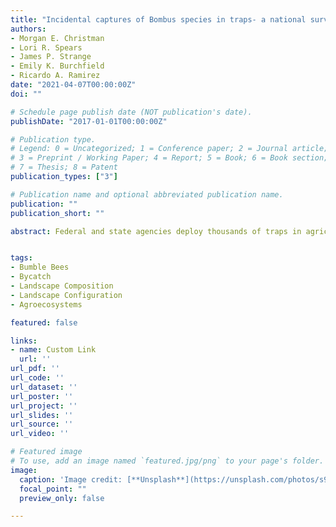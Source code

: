 ```yaml
---
title: "Incidental captures of Bombus species in traps- a national survey"
authors:
- Morgan E. Christman
- Lori R. Spears
- James P. Strange
- Emily K. Burchfield
- Ricardo A. Ramirez
date: "2021-04-07T00:00:00Z"
doi: ""

# Schedule page publish date (NOT publication's date).
publishDate: "2017-01-01T00:00:00Z"

# Publication type.
# Legend: 0 = Uncategorized; 1 = Conference paper; 2 = Journal article;
# 3 = Preprint / Working Paper; 4 = Report; 5 = Book; 6 = Book section;
# 7 = Thesis; 8 = Patent
publication_types: ["3"]

# Publication name and optional abbreviated publication name.
publication: ""
publication_short: ""

abstract: Federal and state agencies deploy thousands of traps in agricultural fields throughout the U.S. to conduct annual field surveys for early detection of non-native Lepidopterans. It is well known that *Bombus* are commonly collected as bycatch within these insect traps; however, no study has assessed regional variation in bycatch composition. Therefore, our objectives were to characterize the nature and scope of *Bombus* bycatch throughout the U.S. to better understand regional effects of traps on pollinator communities and evaluate differences in landscape composition and configuration to determine the effect of agricultural land management practices on pollinator diversity. Bycatch was collected from insect traps within agricultural fields throughout Florida, Indiana, Kansas, Kentucky, Maryland, South Carolina, Utah, Virginia, and West Virginia from 2018 to 2020. *Bombus fervidus, B. bimaculatus, B. impatiens, B. pensylvanicus,* and *B. huntii* were the five most abundant species within traps, comprising 86% of total captures. Species richness was consistent with published data suggesting that *Bombus* captures are representative of the expected community. However, some of the commonly trapped species (*B. fervidus, B. pensylvanicus,* and *B. auricomus*) are historically uncommon throughout their ranges.


tags:
- Bumble Bees
- Bycatch 
- Landscape Composition 
- Landscape Configuration 
- Agroecosystems

featured: false

links:
- name: Custom Link
  url: ''
url_pdf: ''
url_code: ''
url_dataset: ''
url_poster: ''
url_project: ''
url_slides: ''
url_source: ''
url_video: ''

# Featured image
# To use, add an image named `featured.jpg/png` to your page's folder. 
image:
  caption: 'Image credit: [**Unsplash**](https://unsplash.com/photos/s9CC2SKySJM)'
  focal_point: ""
  preview_only: false

---
```


